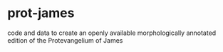 # prot-james
code and data to create an openly available morphologically annotated edition of the Protevangelium of James

